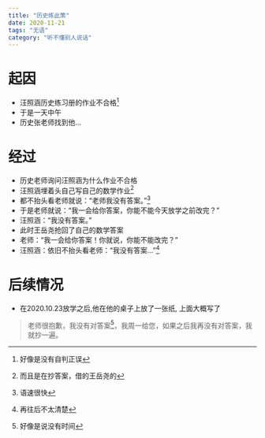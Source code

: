 ```yaml
---
title: "历史练此策"
date: 2020-11-21
tags: "无语"
category: "听不懂别人说话"
---
```

# 起因
* 汪照涵历史练习册的作业不合格[^1]
* 于是一天中午
* 历史张老师找到他...

# 经过
* 历史老师询问汪照涵为什么作业不合格
* 汪照涵埋着头自己写自己的数学作业[^2]
* 都不抬头看老师就说：“老师我没有答案。”[^3]
* 于是老师就说：“我一会给你答案，你能不能今天放学之前改完？”
* 汪照涵：“我没有答案。”
* 此时王岳尧抢回了自己的数学答案
* 老师：“我一会给你答案！你就说，你能不能改完？”
* 汪照涵：依旧不抬头看老师：“我没有答案...”[^4]

# 后续情况
* 在2020.10.23放学之后,他在他的桌子上放了一张纸, 上面大概写了
>老师很抱歉，我没有对答案[^5]，我周一给您，如果之后我再没有对答案，我就抄一遍。   


[^1]:好像是没有自判正误
[^2]:而且是在抄答案，借的王岳尧的
[^3]:语速很快
[^4]:再往后不太清楚
[^5]:好像是说没有时间

